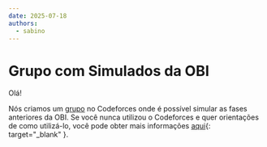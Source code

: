 ```yaml
---
date: 2025-07-18
authors:
  - sabino
---
```


# Grupo com Simulados da OBI

Olá!

Nós criamos um <a href = "https://codeforces.com/group/SFkT4V3SYb/contests" target = "_blank">grupo</a> no Codeforces onde é possível simular as fases anteriores da OBI. Se você nunca utilizou o Codeforces e quer orientações de como utilizá-lo, você pode obter mais informações [aqui](../../sites/codeforces.md){: target="_blank" }.
